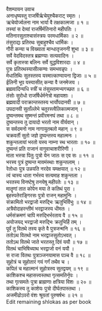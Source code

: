 वैशम्पायन उवाच  
अनाधृष्यस्तु राजर्षिर्ऋचेयुश्चैकराट् स्मृतः ।  
ऋचेयोर्ज्वलना नाम भार्या वै तक्षकात्मजा ॥ १ ॥  
तस्यां स देव्यां राजर्षिर्मतिनारो महीपतिः ।  
मतिनारसुताश्चासंस्त्रयः परमधार्मिकाः ॥ २ ॥  
तंसुराद्यः प्रतिरथः सुबाहुश्चैव धार्मिकः ।  
गौरी कन्या च विख्याता मान्धातृजननी शुभा ॥ ३ ॥  
सर्वे वेदविदस्तत्र ब्रह्मण्याः सत्यवादिनः ।  
सर्वे कृतास्त्रा बलिनः सर्वे युद्धविशारदाः ॥ ४ ॥  
पुत्रः प्रतिरथस्यासीत्कण्वः समभवन्नृपः ।  
मेधातिथिः सुतस्तस्य यस्मात्काण्वायना द्विजाः ॥ ५ ॥  
ईलिनी भूप यस्यासीत् कन्या वै जनमेजय ।  
ब्रह्मवादिन्यधि स्त्रीं च तंसुस्तामभ्यगच्छत ॥ ६ ॥  
तंसोः सुरोधो राजर्षिर्धर्मनेत्रो महायशाः ।  
ब्रह्मवादी पराक्रान्तस्तस्य भार्योपदानवी ॥ ७ ॥  
उपदानवी सुताँल्लेभे चतुरस्त्वैलिकात्मजान् ।  
दुष्यन्तमथ सुष्मन्तं प्रवीरमनघं तथा ॥ ८ ॥  
दुष्यन्तस्य तु दायादो भरतो नाम वीर्यवान् ।  
स सर्वदमनो नाम नागायुतबलो महान् ॥ ९ ॥  
चक्रवर्ती सुतो जज्ञे दुष्यन्तस्य महात्मनः ।  
शकुन्तलायां भरतो यस्य नाम्ना स्थ भारताः ॥ १० ॥  
दुष्यन्तं प्रति राजानं वागुवाचाशरीरिणी ।  
माता भस्त्रा पितुः पुत्रो येन जातः स एव सः ॥ ११ ॥  
भरस्व पुत्रं दुष्यन्त मावमंस्थाः शकुन्तलाम् ।  
रेतोधाः पुत्र उन्नयति नरदेव यमक्षयात् ॥ १२ ॥  
त्वं चास्य धाता गर्भस्य सत्यमाह शकुन्तला ।  
भरतस्य विनष्टेषु तनयेषु महीपतेः ॥ १३ ॥  
मातॄणां तात कोपेन मया ते कतिथं पुरा ।  
बृहस्पतेराङ्गिरसः पुत्रो राजन् महामुनिः ।  
संक्रामितो भरद्वाजो मरुद्भिः ऋतुभिर्विभुः ॥ १४ ॥  
अत्रैवोदाहरन्तीमं भरद्वाजस्य धीमतः ।  
धर्मसंक्रमणं चापि मरुद्भिर्भरताय वै ॥ १५ ॥  
अयोजयद् भरद्वाजो मरुद्भिः क्रतुभिर्हि तम् ।  
पूर्वं तु वितथे तस्य कृते वै पुत्रजन्मनि ॥ १६ ॥  
ततोऽथ वितथो नाम भरद्वाजसुतोऽभवत् ।  
ततोऽथ वितथे जाते भरतस्तु दिवं ययौ ॥ १७ ॥  
वितथं चाभिषिच्याथ भरद्वाजो वनं ययौ ।  
स राजा वितथः पुत्राञ्जनयामास पञ्च वै ॥ १८ ॥  
सुहोत्रं च सुहोतारं गयं गर्गं तथैव च ।  
कपिलं च महात्मानं सुहोत्रस्य सुतद्वयम् ॥ १९ ॥  
काशिकश्च महासत्त्वस्तथा गृत्समतिर्नृपः ।  
तथा गृत्समतेः पुत्रा ब्राह्मणाः क्षत्रिया विशः ॥ २० ॥  
काशिकस्य तु काशेयः पुत्रो दीर्घतपास्तथा ।  
अजमीढोऽपरो वंशः श्रूयतां पुरुषर्षभः ॥ २१ ॥  
Edit remaining shlokas as per book


